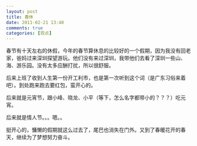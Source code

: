 ```yaml
---
layout: post
title: 春休
date: 2011-02-21 13:40
comments: true
categories: [观点]
---
```

春节有十天左右的休假，今年的春节算休息的比较好的一个假期，因为我没有回老家，爸妈过来深圳探望游玩。他们没有来过深圳，我带他们去看了深圳一些山、海、游乐园。没有太多应酬打扰，所以很舒服。

后来上班了收到人生第一份开工利市，也是第一次听到这个词（是广东习俗来着吧）。到处跑来跑去要红包，蛮开心的。

后来就是元宵节，跟小峰、晓龙、小平（等下，怎么名字都带小的？？？）吃元宵。

后来就是情人节。。。嗯。。

挺开心的，慵懒的假期就这么过去了，尾巴也消失在门外。又到了春暖花开的春天，继续为了梦想努力奋斗。
